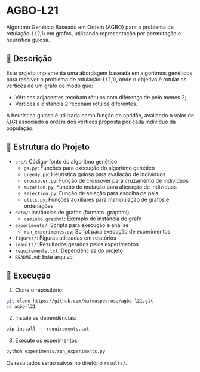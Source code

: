 # AGBO-L21

Algoritmo Genético Baseado em Ordem (AGBO) para o problema de rotulação–L(2,1) em grafos, utilizando representação por permutação e heurística gulosa.

## 📘 Descrição

Este projeto implementa uma abordagem baseada em algoritmos genéticos para resolver o problema de rotulação–L(2,1), onde o objetivo é rotular os vértices de um grafo de modo que:

- Vértices adjacentes recebam rótulos com diferença de pelo menos 2;
- Vértices a distância 2 recebam rótulos diferentes.

A heurística gulosa é utilizada como função de aptidão, avaliando o valor de $\lambda(G)$ associado à ordem dos vértices proposta por cada indivíduo da população.

## 📂 Estrutura do Projeto

- `src/`: Código-fonte do algoritmo genético
  - `ga.py`: Funções para execução do algoritmo genético
  - `greedy.py`: Heurística gulosa para avaliação de indivíduos
  - `crossover.py`: Função de crossover para cruzamento de indivíduos
  - `mutation.py`: Função de mutação para alteração de indivíduos
  - `selection.py`: Função de seleção para escolha de pais
  - `utils.py`: Funções auxiliares para manipulação de grafos e ordenações
- `data/`: Instâncias de grafos (formato .graphml)
  - `caminho.graphml`: Exemplo de instância de grafo
- `experiments/`: Scripts para execução e análise
  - `run_experiments.py`: Script para execução de experimentos
- `figures/`: Figuras utilizadas em relatórios
- `results/`: Resultados gerados pelos experimentos
- `requirements.txt`: Dependências do projeto
- `README.md`: Este arquivo

## 🚀 Execução

1. Clone o repositório:

```bash
git clone https://github.com/mateuspedrosa/agbo-l21.git
cd agbo-l21
```

2. Instale as dependências:

```bash
pip install -r requirements.txt
```

3. Execute os experimentos:

```bash
python experiments/run_experiments.py
```

Os resultados serão salvos no diretório `results/`.